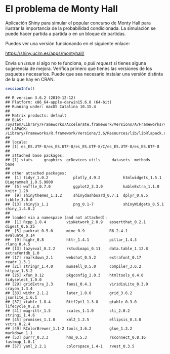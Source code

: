 El problema de Monty Hall
=========================

Aplicación Shiny para simular el popular concurso de Monty Hall para
ilustrar la importancia de la probabilidad condicionada. La simulación
se puede hacer partida a partida o en un bloque de partidas.

Puedes ver una versión funcionando en el siguiente enlace:

https://shiny.uclm.es/apps/montyhall/

Envía un _issue_ si algo no te funciona, o _pull request_ si tienes alguna sugerencia de mejora. Verifica primero que tienes las versiones de los paquetes necesarios. Puede que sea necesario instalar una versión distinta de la que hay en CRAN.


```r
sessionInfo()
```

```
## R version 3.6.2 (2019-12-12)
## Platform: x86_64-apple-darwin15.6.0 (64-bit)
## Running under: macOS Catalina 10.15.4
## 
## Matrix products: default
## BLAS:   /System/Library/Frameworks/Accelerate.framework/Versions/A/Frameworks/vecLib.framework/Versions/A/libBLAS.dylib
## LAPACK: /Library/Frameworks/R.framework/Versions/3.6/Resources/lib/libRlapack.dylib
## 
## locale:
## [1] es_ES.UTF-8/es_ES.UTF-8/es_ES.UTF-8/C/es_ES.UTF-8/es_ES.UTF-8
## 
## attached base packages:
## [1] stats     graphics  grDevices utils     datasets  methods   base     
## 
## other attached packages:
##  [1] tidyr_1.0.2           plotly_4.9.2          htmlwidgets_1.5.1     DiagrammeR_1.0.5.9000
##  [5] waffle_0.7.0          ggplot2_3.3.0         kableExtra_1.1.0      knitr_1.28           
##  [9] shinythemes_1.1.2     shinydashboard_0.7.1  dplyr_0.8.5           tibble_3.0.0         
## [13] shinyjs_1.1           png_0.1-7             shinyWidgets_0.5.1    shiny_1.4.0.2        
## 
## loaded via a namespace (and not attached):
##  [1] Rcpp_1.0.4         visNetwork_2.0.9   assertthat_0.2.1   digest_0.6.25     
##  [5] packrat_0.5.0      mime_0.9           R6_2.4.1           evaluate_0.14     
##  [9] highr_0.8          httr_1.4.1         pillar_1.4.3       rlang_0.4.5       
## [13] lazyeval_0.2.2     rstudioapi_0.11    data.table_1.12.8  extrafontdb_1.0   
## [17] rmarkdown_2.1      webshot_0.5.2      extrafont_0.17     readr_1.3.1       
## [21] stringr_1.4.0      munsell_0.5.0      compiler_3.6.2     httpuv_1.5.2      
## [25] xfun_0.12          pkgconfig_2.0.3    htmltools_0.4.0    tidyselect_1.0.0  
## [29] gridExtra_2.3      fansi_0.4.1        viridisLite_0.3.0  crayon_1.3.4      
## [33] withr_2.1.2        later_1.0.0        grid_3.6.2         jsonlite_1.6.1    
## [37] xtable_1.8-4       Rttf2pt1_1.3.8     gtable_0.3.0       lifecycle_0.2.0   
## [41] magrittr_1.5       scales_1.1.0       cli_2.0.2          stringi_1.4.6     
## [45] promises_1.1.0     xml2_1.2.5         ellipsis_0.3.0     vctrs_0.2.4       
## [49] RColorBrewer_1.1-2 tools_3.6.2        glue_1.3.2         markdown_1.1      
## [53] purrr_0.3.3        hms_0.5.3          rsconnect_0.8.16   fastmap_1.0.1     
## [57] yaml_2.2.1         colorspace_1.4-1   rvest_0.3.5
```


